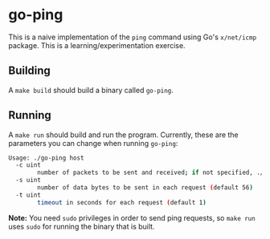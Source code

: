 # go-ping

This is a naive implementation of the `ping` command using Go's `x/net/icmp` package. This is a learning/experimentation exercise.

## Building

A `make build` should build a binary called `go-ping`.

## Running

A `make run` should build and run the program. Currently, these are the parameters you can change when running `go-ping`:

```sh
Usage: ./go-ping host
  -c uint
        number of packets to be sent and received; if not specified, ./go-ping will send requests until interrupted
  -s uint
        number of data bytes to be sent in each request (default 56)
  -t uint
        timeout in seconds for each request (default 1)
```

**Note:** You need `sudo` privileges in order to send ping requests, so `make run` uses `sudo` for running the binary that is built.
